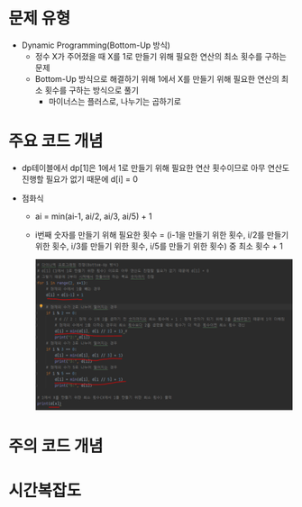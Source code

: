 # 문제 유형
- Dynamic Programming(Bottom-Up 방식)
  - 정수 X가 주어졌을 때 X를 1로 만들기 위해 필요한 연산의 최소 횟수를 구하는 문제
  - Bottom-Up 방식으로 해결하기 위해 1에서 X를 만들기 위해 필요한 연산의 최소 횟수를 구하는 방식으로 풀기 
    - 마이너스는 플러스로, 나누기는 곱하기로

# 주요 코드 개념
- dp테이블에서 dp[1]은 1에서 1로 만들기 위해 필요한 연산 횟수이므로 아무 연산도 진행할 필요가 없기 때문에 d[i] = 0

- 점화식
  - ai = min(ai-1, ai/2, ai/3, ai/5) + 1
  - i번째 숫자를 만들기 위해 필요한 횟수 = (i-1을 만들기 위한 횟수, i/2를 만들기 위한 횟수, i/3를 만들기 위한 횟수, i/5를 만들기 위한 횟수) 중 최소 횟수 + 1
    
    ![img.png](이미지/1로만들기_1.png)
  
# 주의 코드 개념

# 시간복잡도